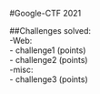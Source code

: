 #Google-CTF 2021  

##Challenges solved:  
  -Web:  
  	- challenge1 (points)  
  	- challenge2 (points)  
  -misc:  
  	- challenge3 (points)  